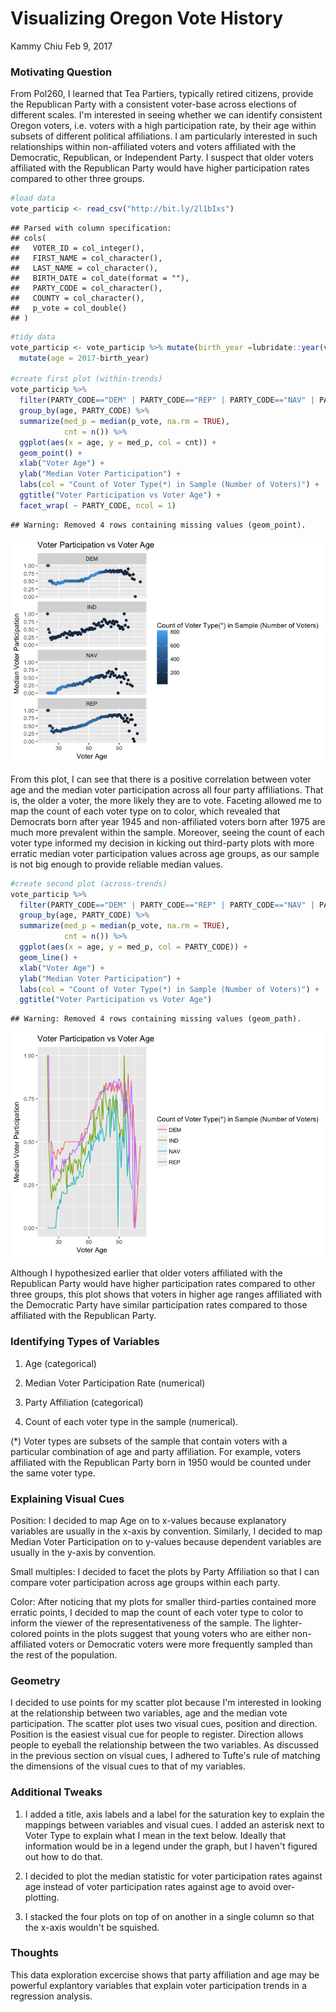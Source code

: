 Visualizing Oregon Vote History
================
Kammy Chiu
Feb 9, 2017

### Motivating Question

From Pol260, I learned that Tea Partiers, typically retired citizens, provide the Republican Party with a consistent voter-base across elections of different scales. I'm interested in seeing whether we can identify consistent Oregon voters, i.e. voters with a high participation rate, by their age within subsets of different political affiliations. I am particularly interested in such relationships within non-affiliated voters and voters affiliated with the Democratic, Republican, or Independent Party. I suspect that older voters affiliated with the Republican Party would have higher participation rates compared to other three groups.

``` r
#load data
vote_particip <- read_csv("http://bit.ly/2l1bIxs")
```

    ## Parsed with column specification:
    ## cols(
    ##   VOTER_ID = col_integer(),
    ##   FIRST_NAME = col_character(),
    ##   LAST_NAME = col_character(),
    ##   BIRTH_DATE = col_date(format = ""),
    ##   PARTY_CODE = col_character(),
    ##   COUNTY = col_character(),
    ##   p_vote = col_double()
    ## )

``` r
#tidy data
vote_particip <- vote_particip %>% mutate(birth_year =lubridate::year(vote_particip$BIRTH_DATE)) %>%
  mutate(age = 2017-birth_year)

#create first plot (within-trends)
vote_particip %>% 
  filter(PARTY_CODE=="DEM" | PARTY_CODE=="REP" | PARTY_CODE=="NAV" | PARTY_CODE=="IND") %>%
  group_by(age, PARTY_CODE) %>%
  summarize(med_p = median(p_vote, na.rm = TRUE),
            cnt = n()) %>%
  ggplot(aes(x = age, y = med_p, col = cnt)) +
  geom_point() +
  xlab("Voter Age") +
  ylab("Median Voter Participation") +
  labs(col = "Count of Voter Type(*) in Sample (Number of Voters)") +
  ggtitle("Voter Participation vs Voter Age") +
  facet_wrap( ~ PARTY_CODE, ncol = 1)
```

    ## Warning: Removed 4 rows containing missing values (geom_point).

![](hw_0_data_viz_files/figure-markdown_github/voter%20participation-1.png)

From this plot, I can see that there is a positive correlation between voter age and the median voter participation across all four party affiliations. That is, the older a voter, the more likely they are to vote. Faceting allowed me to map the count of each voter type on to color, which revealed that Democrats born after year 1945 and non-affiliated voters born after 1975 are much more prevalent within the sample. Moreover, seeing the count of each voter type informed my decision in kicking out third-party plots with more erratic median voter participation values across age groups, as our sample is not big enough to provide reliable median values.

``` r
#create second plot (across-trends)
vote_particip %>% 
  filter(PARTY_CODE=="DEM" | PARTY_CODE=="REP" | PARTY_CODE=="NAV" | PARTY_CODE=="IND") %>%
  group_by(age, PARTY_CODE) %>%
  summarize(med_p = median(p_vote, na.rm = TRUE),
            cnt = n()) %>%
  ggplot(aes(x = age, y = med_p, col = PARTY_CODE)) +
  geom_line() +
  xlab("Voter Age") +
  ylab("Median Voter Participation") +
  labs(col = "Count of Voter Type(*) in Sample (Number of Voters)") +
  ggtitle("Voter Participation vs Voter Age")
```

    ## Warning: Removed 4 rows containing missing values (geom_path).

![](hw_0_data_viz_files/figure-markdown_github/unnamed-chunk-1-1.png)

Although I hypothesized earlier that older voters affiliated with the Republican Party would have higher participation rates compared to other three groups, this plot shows that voters in higher age ranges affiliated with the Democratic Party have similar participation rates compared to those affiliated with the Republican Party.

### Identifying Types of Variables

1.  Age (categorical)

2.  Median Voter Participation Rate (numerical)

3.  Party Affiliation (categorical)

4.  Count of each voter type in the sample (numerical).

(\*) Voter types are subsets of the sample that contain voters with a particular combination of age and party affiliation. For example, voters affiliated with the Republican Party born in 1950 would be counted under the same voter type.

### Explaining Visual Cues

Position: I decided to map Age on to x-values because explanatory variables are usually in the x-axis by convention. Similarly, I decided to map Median Voter Participation on to y-values because dependent variables are usually in the y-axis by convention.

Small multiples: I decided to facet the plots by Party Affiliation so that I can compare voter participation across age groups within each party.

Color: After noticing that my plots for smaller third-parties contained more erratic points, I decided to map the count of each voter type to color to inform the viewer of the representativeness of the sample. The lighter-colored points in the plots suggest that young voters who are either non-affiliated voters or Democratic voters were more frequently sampled than the rest of the population.

### Geometry

I decided to use points for my scatter plot because I'm interested in looking at the relationship between two variables, age and the median vote participation. The scatter plot uses two visual cues, position and direction. Position is the easiest visual cue for people to register. Direction allows people to eyeball the relationship between the two variables. As discussed in the previous section on visual cues, I adhered to Tufte's rule of matching the dimensions of the visual cues to that of my variables.

### Additional Tweaks

1.  I added a title, axis labels and a label for the saturation key to explain the mappings between variables and visual cues. I added an asterisk next to Voter Type to explain what I mean in the text below. Ideally that information would be in a legend under the graph, but I haven't figured out how to do that.

2.  I decided to plot the median statistic for voter participation rates against age instead of voter participation rates against age to avoid over-plotting.

3.  I stacked the four plots on top of on another in a single column so that the x-axis wouldn't be squished.

### Thoughts

This data exploration excercise shows that party affiliation and age may be powerful explantory variables that explain voter participation trends in a regression analysis.
